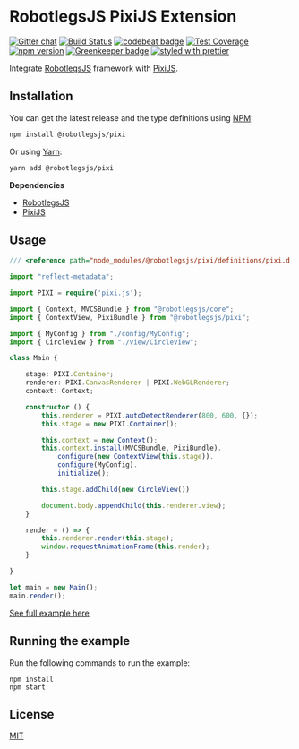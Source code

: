 RobotlegsJS PixiJS Extension
===

[![Gitter chat](https://badges.gitter.im/RobotlegsJS/RobotlegsJS.svg)](https://gitter.im/RobotlegsJS/RobotlegsJS)
[![Build Status](https://secure.travis-ci.org/RobotlegsJS/RobotlegsJS-Pixi.svg?branch=master)](https://travis-ci.org/RobotlegsJS/RobotlegsJS-Pixi)
[![codebeat badge](https://codebeat.co/badges/e3792494-1875-4826-be00-2124148b9287)](https://codebeat.co/projects/github-com-robotlegsjs-robotlegsjs-pixi-master)
[![Test Coverage](https://codeclimate.com/github/RobotlegsJS/RobotlegsJS-Pixi/badges/coverage.svg)](https://codeclimate.com/github/RobotlegsJS/RobotlegsJS-Pixi/coverage)
[![npm version](https://badge.fury.io/js/%40robotlegsjs%2Fpixi.svg)](https://badge.fury.io/js/%40robotlegsjs%2Fpixi)
[![Greenkeeper badge](https://badges.greenkeeper.io/RobotlegsJS/RobotlegsJS-Pixi.svg)](https://greenkeeper.io/)
[![styled with prettier](https://img.shields.io/badge/styled_with-prettier-ff69b4.svg)](https://github.com/prettier/prettier)

Integrate [RobotlegsJS](https://github.com/RobotlegsJS/RobotlegsJS)
framework with [PixiJS](https://github.com/pixijs/pixi.js).

Installation
---

You can get the latest release and the type definitions using [NPM](https://www.npmjs.com/):

```bash
npm install @robotlegsjs/pixi
```

Or using [Yarn](https://yarnpkg.com/en/):

```bash
yarn add @robotlegsjs/pixi
```
**Dependencies**

+ [RobotlegsJS](https://github.com/RobotlegsJS/RobotlegsJS)
+ [PixiJS](https://github.com/pixijs/pixi.js)

Usage
---

```typescript
/// <reference path="node_modules/@robotlegsjs/pixi/definitions/pixi.d.ts" />

import "reflect-metadata";

import PIXI = require('pixi.js');

import { Context, MVCSBundle } from "@robotlegsjs/core";
import { ContextView, PixiBundle } from "@robotlegsjs/pixi";

import { MyConfig } from "./config/MyConfig";
import { CircleView } from "./view/CircleView";

class Main {

    stage: PIXI.Container;
    renderer: PIXI.CanvasRenderer | PIXI.WebGLRenderer;
    context: Context;

    constructor () {
        this.renderer = PIXI.autoDetectRenderer(800, 600, {});
        this.stage = new PIXI.Container();

        this.context = new Context();
        this.context.install(MVCSBundle, PixiBundle).
            configure(new ContextView(this.stage)).
            configure(MyConfig).
            initialize();

        this.stage.addChild(new CircleView())

        document.body.appendChild(this.renderer.view);
    }

    render = () => {
        this.renderer.render(this.stage);
        window.requestAnimationFrame(this.render);
    }

}

let main = new Main();
main.render();

```

[See full example here](example/index.ts)

Running the example
---

Run the following commands to run the example:

```
npm install
npm start
```

License
---

[MIT](LICENSE)
